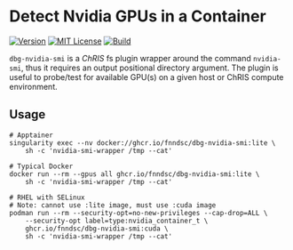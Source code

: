 # Detect Nvidia GPUs in a Container

[![Version](https://img.shields.io/docker/v/fnndsc/dbg-nvidia-smi?sort=semver)](https://hub.docker.com/r/fnndsc/dbg-nvidia-smi)
[![MIT License](https://img.shields.io/github/license/fnndsc/dbg-nvidia-smi)](https://github.com/FNNDSC/dbg-nvidia-smi/blob/main/LICENSE)
[![Build](https://github.com/FNNDSC/dbg-nvidia-smi/actions/workflows/build.yml/badge.svg)](https://github.com/FNNDSC/dbg-nvidia-smi/actions)

`dbg-nvidia-smi` is a _ChRIS_ fs plugin wrapper around the command `nvidia-smi`, thus it requires an output positional directory argument. The plugin is useful to probe/test for available GPU(s) on a given host or ChRIS compute environment.

## Usage

```shell
# Apptainer
singularity exec --nv docker://ghcr.io/fnndsc/dbg-nvidia-smi:lite \
    sh -c 'nvidia-smi-wrapper /tmp --cat'

# Typical Docker
docker run --rm --gpus all ghcr.io/fnndsc/dbg-nvidia-smi:lite \
    sh -c 'nvidia-smi-wrapper /tmp --cat'

# RHEL with SELinux
# Note: cannot use :lite image, must use :cuda image
podman run --rm --security-opt=no-new-privileges --cap-drop=ALL \
    --security-opt label=type:nvidia_container_t \
    ghcr.io/fnndsc/dbg-nvidia-smi:cuda \
    sh -c 'nvidia-smi-wrapper /tmp --cat'
```
